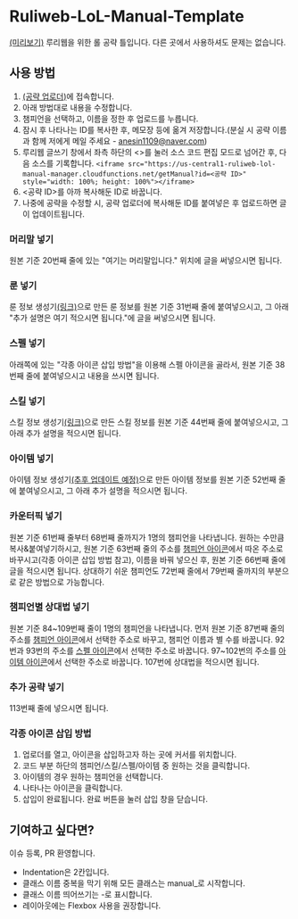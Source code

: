 # Ruliweb-LoL-Manual-Template
[(미리보기)](https://xiniha.github.io/ruliweb-lol-manual-template/)
루리웹을 위한 롤 공략 틀입니다. 다른 곳에서 사용하셔도 문제는 없습니다.

## 사용 방법
1. [(공략 업로더)](https://xiniha.github.io/manual-uploader/)에 접속합니다.
2. 아래 방법대로 내용을 수정합니다.
3. 챔피언을 선택하고, 이름을 정한 후 업로드를 누릅니다.
4. 잠시 후 나타나는 ID를 복사한 후, 메모장 등에 옮겨 저장합니다.(분실 시 공략 이름과 함께 저에게 메일 주세요 - anesin1109@naver.com)
5. 루리웹 글쓰기 창에서 좌측 하단의 <>를 눌러 소스 코드 편집 모드로 넘어간 후, 다음 소스를 기록합니다.
`<iframe src="https://us-central1-ruliweb-lol-manual-manager.cloudfunctions.net/getManual?id=<공략 ID>" style="width: 100%; height: 100%"></iframe>`
6. <공략 ID>를 아까 복사해둔 ID로 바꿉니다.
7. 나중에 공략을 수정할 시, 공략 업로더에 복사해둔 ID를 붙여넣은 후 업로드하면 글이 업데이트됩니다.

### 머리말 넣기
원본 기준 20번째 줄에 있는 "여기는 머리말입니다." 위치에 글을 써넣으시면 됩니다.

### 룬 넣기
룬 정보 생성기[(링크)](https://xiniha.github.io/rune-generator/)으로 만든 룬 정보를 원본 기준 31번째 줄에 붙여넣으시고, 그 아래 "추가 설명은 여기 적으시면 됩니다."에 글을 써넣으시면 됩니다.

### 스펠 넣기
아래쪽에 있는 "각종 아이콘 삽입 방법"을 이용해 스펠 아이콘을 골라서, 원본 기준 38번째 줄에 붙여넣으시고 내용을 쓰시면 됩니다.

### 스킬 넣기
스킬 정보 생성기[(링크)](https://xiniha.github.io/skill-generator/)으로 만든 스킬 정보를 원본 기준 44번째 줄에 붙여넣으시고, 그 아래 추가 설명을 적으시면 됩니다.

### 아이템 넣기
아이템 정보 생성기[(추후 업데이트 예정)](#)으로 만든 아이템 정보를 원본 기준 52번째 줄에 붙여넣으시고, 그 아래 추가 설명을 적으시면 됩니다.

### 카운터픽 넣기
원본 기준 61번째 줄부터 68번째 줄까지가 1명의 챔피언을 나타냅니다. 원하는 수만큼 복사&붙여넣기하시고, 원본 기준 63번째 줄의 주소를 [챔피언 아이콘](http://leagueoflegends.wikia.com/wiki/Category:Champion_squares)에서 따온 주소로 바꾸시고(각종 아이콘 삽입 방법 참고), 이름을 바꿔 넣으신 후, 원본 기준 66번째 줄에 글을 적으시면 됩니다. 상대하기 쉬운 챔피언도 72번째 줄에서 79번째 줄까지의 부분으로 같은 방법으로 가능합니다.

### 챔피언별 상대법 넣기
원본 기준 84\~109번째 줄이 1명의 챔피언을 나타냅니다.
먼저 원본 기준 87번째 줄의 주소를 [챔피언 아이콘](http://leagueoflegends.wikia.com/wiki/Category:Champion_squares)에서 선택한 주소로 바꾸고, 챔피언 이름과 별 수를 바꿉니다.
92번과 93번의 주소를 [스펠 아이콘](http://leagueoflegends.wikia.com/wiki/Category:Summoner_spell_icons)에서 선택한 주소로 바꿉니다.
97\~102번의 주소를 [아이템 아이콘](http://leagueoflegends.wikia.com/wiki/Category:Item_icons)에서 선택한 주소로 바꿉니다.
107번에 상대법을 적으시면 됩니다.

### 추가 공략 넣기
113번째 줄에 넣으시면 됩니다.

### 각종 아이콘 삽입 방법
1. 업로더를 열고, 아이콘을 삽입하고자 하는 곳에 커서를 위치합니다.
2. 코드 부분 하단의 챔피언/스킬/스펠/아이템 중 원하는 것을 클릭합니다.
3. 아이템의 경우 원하는 챔피언을 선택합니다.
4. 나타나는 아이콘을 클릭합니다.
5. 삽입이 완료됩니다. 완료 버튼을 눌러 삽입 창을 닫습니다.

## 기여하고 싶다면?
이슈 등록, PR 환영합니다.
- Indentation은 2칸입니다.
- 클래스 이름 중복을 막기 위해 모든 클래스는 manual_로 시작합니다.
- 클래스 이름 띄어쓰기는 -로 표시합니다.
- 레이아웃에는 Flexbox 사용을 권장합니다.
